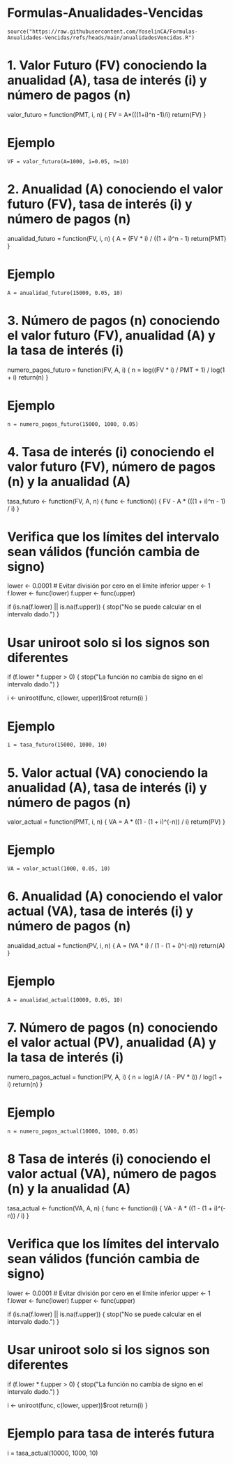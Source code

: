 # Formulas-Anualidades-Vencidas

```
source("https://raw.githubusercontent.com/YoselinCA/Formulas-Anualidades-Vencidas/refs/heads/main/anualidadesVencidas.R")
```

# 1. Valor Futuro (FV) conociendo la anualidad (A), tasa de interés (i) y número de pagos (n)
valor_futuro = function(PMT, i, n) {
  FV = A*(((1+i)^n -1)/i)
  return(FV)
}

# Ejemplo
```
VF = valor_futuro(A=1000, i=0.05, n=10)
```


# 2. Anualidad (A) conociendo el valor futuro (FV), tasa de interés (i) y número de pagos (n)
anualidad_futuro = function(FV, i, n) {
  A = (FV * i) / ((1 + i)^n - 1)
  return(PMT)
}

# Ejemplo
```
A = anualidad_futuro(15000, 0.05, 10)
```


# 3. Número de pagos (n) conociendo el valor futuro (FV), anualidad (A) y la tasa de interés (i)
numero_pagos_futuro = function(FV, A, i) {
  n = log((FV * i) / PMT + 1) / log(1 + i)
  return(n)
}

# Ejemplo
```
n = numero_pagos_futuro(15000, 1000, 0.05)
```


# 4. Tasa de interés (i) conociendo el valor futuro (FV), número de pagos (n) y la anualidad (A)
tasa_futuro <- function(FV, A, n) {
  func <- function(i) {
    FV - A * (((1 + i)^n - 1) / i)
  }
  
  # Verifica que los límites del intervalo sean válidos (función cambia de signo)
  lower <- 0.0001  # Evitar división por cero en el límite inferior
  upper <- 1
  f.lower <- func(lower)
  f.upper <- func(upper)
  
  if (is.na(f.lower) || is.na(f.upper)) {
    stop("No se puede calcular en el intervalo dado.")
  }
  
  # Usar uniroot solo si los signos son diferentes
  if (f.lower * f.upper > 0) {
    stop("La función no cambia de signo en el intervalo dado.")
  }
  
  i <- uniroot(func, c(lower, upper))$root
  return(i)
}
# Ejemplo
```
i = tasa_futuro(15000, 1000, 10)
```

# 5. Valor actual (VA) conociendo la anualidad (A), tasa de interés (i) y número de pagos (n)
valor_actual = function(PMT, i, n) {
  VA = A * ((1 - (1 + i)^(-n)) / i)
  return(PV)
}

# Ejemplo
```
VA = valor_actual(1000, 0.05, 10)
```


# 6. Anualidad (A) conociendo el valor actual (VA), tasa de interés (i) y número de pagos (n)
anualidad_actual = function(PV, i, n) {
  A = (VA * i) / (1 - (1 + i)^(-n))
  return(A)
}

# Ejemplo
```
A = anualidad_actual(10000, 0.05, 10)
```


# 7. Número de pagos (n) conociendo el valor actual (PV), anualidad (A) y la tasa de interés (i)
numero_pagos_actual = function(PV, A, i) {
  n = log(A / (A - PV * i)) / log(1 + i)
  return(n)
}

# Ejemplo
```
n = numero_pagos_actual(10000, 1000, 0.05)
```


# 8 Tasa de interés (i) conociendo el valor actual (VA), número de pagos (n) y la anualidad (A)
tasa_actual <- function(VA, A, n) {
  func <- function(i) {
    VA - A * ((1 - (1 + i)^(-n)) / i)
  }
  
  # Verifica que los límites del intervalo sean válidos (función cambia de signo)
  lower <- 0.0001  # Evitar división por cero en el límite inferior
  upper <- 1
  f.lower <- func(lower)
  f.upper <- func(upper)
  
  if (is.na(f.lower) || is.na(f.upper)) {
    stop("No se puede calcular en el intervalo dado.")
  }
  
  # Usar uniroot solo si los signos son diferentes
  if (f.lower * f.upper > 0) {
    stop("La función no cambia de signo en el intervalo dado.")
  }
  
  i <- uniroot(func, c(lower, upper))$root
  return(i)
}

# Ejemplo para tasa de interés futura

i = tasa_actual(10000, 1000, 10)
